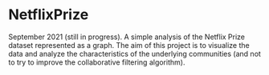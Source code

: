 # NetflixPrize
September 2021 (still in progress).
A simple analysis of the Netflix Prize dataset represented as a graph.
The aim of this project is to visualize the data and analyze the characteristics of the underlying communities (and not to try to improve the collaborative filtering algorithm).
